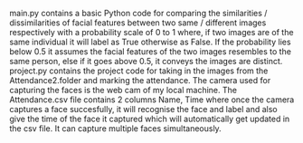 main.py contains a basic Python code for comparing the similarities / dissimilarities of facial features between two same / different images respectively with a probability scale of 0 to 1 where, if two images are of the same individual it will label as True otherwise as False.
If the probability lies below 0.5 it assumes the facial features of the two images resembles to the same person, else if it goes above 0.5, it conveys the images are distinct.
project.py contains the project code for taking in the images from the Attendance2.folder and marking the attendance.
The camera used for capturing the faces is the web cam of my local machine.
The Attendance.csv file contains 2 columns Name, Time where once the camera captures a face succesfully, it will recognise the face and label and also give the time of the face it captured which will automatically get updated in the csv file.
It can capture multiple faces simultaneously.

